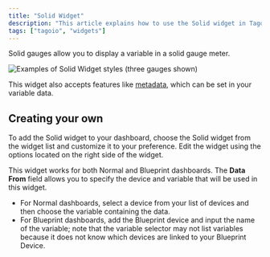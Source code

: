 ```yaml
---
title: "Solid Widget"
description: "This article explains how to use the Solid widget in TagoIO to display variables as solid gauge meters and how to add and customize the widget on a dashboard."
tags: ["tagoio", "widgets"]
---
```

Solid gauges allow you to display a variable in a solid gauge meter.

![Examples of Solid Widget styles (three gauges shown)](/docs_imagem/tagoio/solid-widget-2.gif)

This widget also accepts features like [metadata](/docs/tagoio/payload-parser/metadata), which can be set in your variable data.

## Creating your own

To add the Solid widget to your dashboard, choose the Solid widget from the widget list and customize it to your preference. Edit the widget using the options located on the right side of the widget.

This widget works for both Normal and Blueprint dashboards. The **Data From** field allows you to specify the device and variable that will be used in this widget.  
* For Normal dashboards, select a device from your list of devices and then choose the variable containing the data.  
* For Blueprint dashboards, add the Blueprint device and input the name of the variable; note that the variable selector may not list variables because it does not know which devices are linked to your Blueprint Device.